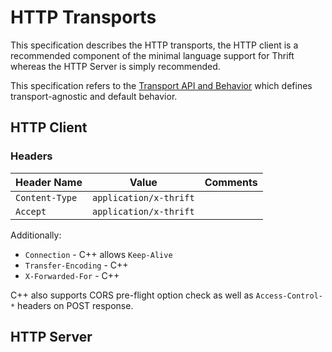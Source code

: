 # HTTP Transports

This specification describes the HTTP transports, the HTTP client is a recommended component of the minimal language support for Thrift whereas the HTTP Server is simply recommended. 

This specification refers to the [Transport API and Behavior](https://johnstonskj.github.io/thrift-specs/transport-api) which defines transport-agnostic and default behavior.

## HTTP Client

### Headers

Header Name | Value | Comments
------------|-------|---------
`Content-Type` | `application/x-thrift` |
`Accept` | `application/x-thrift` |

Additionally:

* `Connection` - C++ allows `Keep-Alive`
* `Transfer-Encoding` - C++
* `X-Forwarded-For` - C++

C++ also supports CORS pre-flight option check as well as `Access-Control-*` headers on POST response.

## HTTP Server
